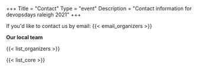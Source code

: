 +++
Title = "Contact"
Type = "event"
Description = "Contact information for devopsdays raleigh 2021"
+++

If you'd like to contact us by email: {{< email_organizers >}}

**Our local team**

{{< list_organizers >}}


{{< list_core >}}
